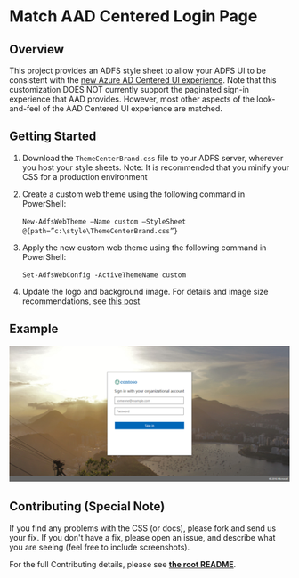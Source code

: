 # Match AAD Centered Login Page 

## Overview

This project provides an ADFS style sheet to allow your ADFS UI to be consistent with the [new Azure AD Centered UI experience](https://cloudblogs.microsoft.com/enterprisemobility/2017/08/02/the-new-azure-ad-signin-experience-is-now-in-public-preview/). 
Note that this customization DOES NOT currently support the paginated sign-in experience that AAD provides. However, most other 
aspects of the look-and-feel of the AAD Centered UI experience are matched. 

## Getting Started 

1. Download the ```ThemeCenterBrand.css``` file to your ADFS server, wherever you host your style sheets.
    Note: It is recommended that you minify your CSS for a production environment  

2. Create a custom web theme using the following command in PowerShell: 

    ```New-AdfsWebTheme –Name custom –StyleSheet @{path=”c:\style\ThemeCenterBrand.css”}```

3. Apply the new custom web theme using the following command in PowerShell:

    ```Set-AdfsWebConfig -ActiveThemeName custom```

4. Update the logo and background image. For details and image size recommendations, see [this post](https://docs.microsoft.com/en-us/windows-server/identity/ad-fs/operations/azure-ux-web-theme-in-ad-fs)

## Example

![Login Screenshot](./images/screenshot.png)

## Contributing (Special Note)

If you find any problems with the CSS (or docs), please fork and send us your fix. If you don't 
have a fix, please open an issue, and describe what you are seeing (feel free to include screenshots).

For the full Contributing details, please see __[the root README](../README.md)__.